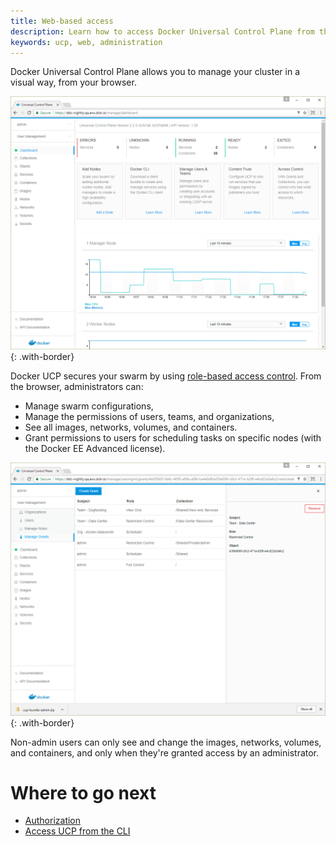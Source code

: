 ```yaml
---
title: Web-based access
description: Learn how to access Docker Universal Control Plane from the web browser.
keywords: ucp, web, administration
---
```


Docker Universal Control Plane allows you to manage your cluster in a visual
way, from your browser.

![](../../../../../images/ucp.png){: .with-border}


Docker UCP secures your swarm by using
[role-based access control](../../access-control/index.md).
From the browser, administrators can:

* Manage swarm configurations,
* Manage the permissions of users, teams, and organizations,
* See all images, networks, volumes, and containers.
* Grant permissions to users for scheduling tasks on specific nodes
  (with the Docker EE Advanced license).  

![](../../images/web-based-access-2.png){: .with-border}

Non-admin users can only see and change the images, networks, volumes, and
containers, and only when they're granted access by an administrator.

# Where to go next

* [Authorization](../../access-control/index.md)
* [Access UCP from the CLI](cli-based-access.md)
